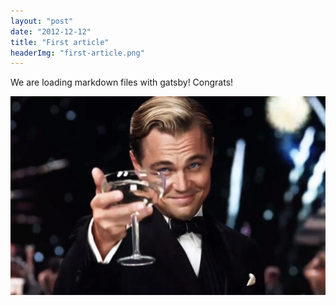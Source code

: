 ```yaml
---
layout: "post"
date: "2012-12-12"
title: "First article"
headerImg: "first-article.png"
---
```


We are loading markdown files with gatsby! Congrats!

![gatsby](../../img/movie-gatsby.jpg)